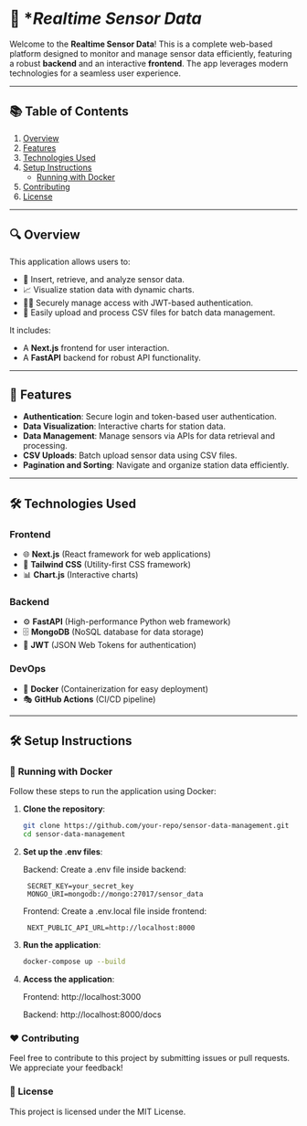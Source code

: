 # 🚀 **Realtime Sensor Data*

Welcome to the **Realtime Sensor Data**! This is a complete web-based platform designed to monitor and manage sensor data efficiently, featuring a robust **backend** and an interactive **frontend**. The app leverages modern technologies for a seamless user experience.

---

## 📚 **Table of Contents**

1. [Overview](#-overview)
2. [Features](#-features)
3. [Technologies Used](#-technologies-used)
4. [Setup Instructions](#-setup-instructions)
   - [Running with Docker](#-running-with-docker)
5. [Contributing](#️-contributing)
6. [License](#-license)

---

## 🔍 **Overview**

This application allows users to:
- 🔧 Insert, retrieve, and analyze sensor data.
- 📈 Visualize station data with dynamic charts.
- 👨‍💻 Securely manage access with JWT-based authentication.
- 🚀 Easily upload and process CSV files for batch data management.

It includes:
- A **Next.js** frontend for user interaction.
- A **FastAPI** backend for robust API functionality.

---

## 🌟 **Features**

- **Authentication**: Secure login and token-based user authentication.
- **Data Visualization**: Interactive charts for station data.
- **Data Management**: Manage sensors via APIs for data retrieval and processing.
- **CSV Uploads**: Batch upload sensor data using CSV files.
- **Pagination and Sorting**: Navigate and organize station data efficiently.

---

## 🛠 **Technologies Used**

### **Frontend**
- 🌐 **Next.js** (React framework for web applications)
- 🎨 **Tailwind CSS** (Utility-first CSS framework)
- 📊 **Chart.js** (Interactive charts)

### **Backend**
- ⚙️ **FastAPI** (High-performance Python web framework)
- 🗄 **MongoDB** (NoSQL database for data storage)
- 🔐 **JWT** (JSON Web Tokens for authentication)

### **DevOps**
- 🐳 **Docker** (Containerization for easy deployment)
- 🎭 **GitHub Actions** (CI/CD pipeline)

---

## 🛠️ **Setup Instructions**

### 🐳 **Running with Docker**

Follow these steps to run the application using Docker:

1. **Clone the repository**:
   ```bash
   git clone https://github.com/your-repo/sensor-data-management.git
   cd sensor-data-management
2. **Set up the .env files**:

    Backend: Create a .env file inside backend:

        SECRET_KEY=your_secret_key
        MONGO_URI=mongodb://mongo:27017/sensor_data

    Frontend: Create a .env.local file inside frontend:

        NEXT_PUBLIC_API_URL=http://localhost:8000

3. **Run the application**:

    ```bash
    docker-compose up --build

4. **Access the application**:

    Frontend: http://localhost:3000
    
    Backend: http://localhost:8000/docs

### ❤️ Contributing
Feel free to contribute to this project by submitting issues or pull requests. We appreciate your feedback!

### 📜 License
This project is licensed under the MIT License.

